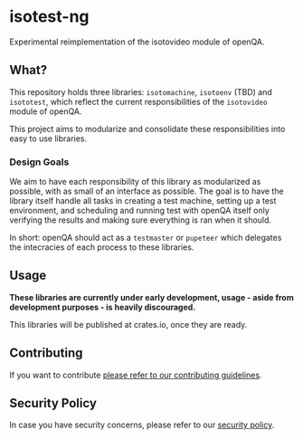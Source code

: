 # isotest-ng
Experimental reimplementation of the isotovideo module of openQA.

## What?

This repository holds three libraries: `isotomachine`, `isotoenv` (TBD) and `isototest`,
which reflect the current responsibilities of the `isotovideo` module of openQA.

This project aims to modularize and consolidate these responsibilities into easy to use
libraries.

### Design Goals

We aim to have each responsibility of this library as modularized as possible, with as small
of an interface as possible. The goal is to have the library itself handle all tasks in 
creating a test machine, setting up a test environment, and scheduling and running test with 
openQA itself only verifying the results and making sure everything is ran when it should.

In short: openQA should act as a `testmaster` or `pupeteer` which delegates the intecracies 
of each process to these libraries.

## Usage

**These libraries are currently under early development, usage - aside from development purposes - 
is heavily discouraged.**

This libraries will be published at crates.io, once they are ready.

## Contributing

If you want to contribute [please refer to our contributing guidelines](./docs/CONTRIBUTING.md).

## Security Policy

In case you have security concerns, please refer to our [security policy](./docs/SECURITY.md).
